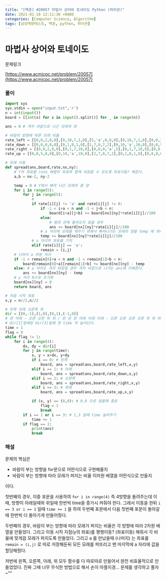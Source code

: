 ```yaml
---
title: "[백준] #20057 마법사 상어와 토네이도 Python (파이썬)"
date: 2021-01-18 12:11:30 +0800
categories: [Computer Science, Algorithm]
tags: [삼성역량테스트, 백준, python, 파이썬]
---
```


# 마법사 상어와 토네이도

문제링크

[https://www.acmicpc.net/problem/20057](https://www.acmicpc.net/problem/20057)

### 풀이

```python
import sys
sys.stdin = open("input.txt",'r')
n = int(input())
board = [[int(x) for x in input().split()] for _ in range(n)]

ans = 0 # 격자 바깥으로 나간 모래의 양

# 바람의 방향에 따른 모래 비율
rate_left = [[0,0,2,0,0],[0,10,7,1,0],[5,'a',0,0,0],[0,10,7,1,0],[0,0,2,0,0]]
rate_down = [[0,0,0,0,0],[0,1,0,1,0],[2,7,0,7,2],[0,10,'a',10,0],[0,0,5,0,0]]
rate_right = [[0,0,2,0,0],[0,1,7,10,0],[0,0,0,'a',5],[0,1,7,10,0],[0,0,2,0,0]]
rate_up = [[0,0,5,0,0],[0,10,'a',10,0],[2,7,0,7,2],[0,1,0,1,0],[0,0,0,0,0]]

# 모래 이동
def spread(ans,board,rate,nx,ny):
    # Y의 좌표를 rate 배열의 좌표와 함께 대응할 수 있도록 좌표이동? 해준다.
    a,b = nx-2, ny-2

    temp = 0 # Y에서 빠져 나간 모래의 총 양
    for i in range(5):
        for j in range(5):
            # 
            if rate[i][j] != 'a' and rate[i][j] != 0:
                if -1 < i+a < n and -1 < j+b < n:
                    board[i+a][j+b] += board[nx][ny]*rate[i][j]//100
                else:
                    # 범위 안에 들어오지 않을 경우
                    ans += board[nx][ny]*rate[i][j]//100
                # a 자리에 모래를 채우기 위해서 빠져나가는 모래의 양을 temp 에 계속 더해준다.
                temp += board[nx][ny]*rate[i][j]//100
            # a 자리의 좌표를 기억
            elif rate[i][j] == 'a':
                remain = (i,j)
    # 나머지 a 부분 처리
    if -1 < remain[0]+a < n and -1 < remain[1]+b < n:
        board[remain[0]+a][remain[1]+b] += board[nx][ny] - temp
    else: # a 자리도 격자 바깥일 경우 격자 바깥으로 나가는 ans에 더해준다.
        ans += board[nx][ny] - temp
    # y 자리 0으로 초기화
    board[nx][ny] = 0
    return board, ans

# 처음 시작 좌표
x,y = n//2,n//2

# 왼쪽 아래 오른쪽 위 
dir = [(0,-1),(1,0),(0,1),(-1,0)]
# 왼 아래 - 오른 오른 위 위 / 왼 왼 왼 아래 아래 아래 - 오른 오른 오른 오른 위 위 위 위
# dir[1]일때랑 dir[3]일때 한 time 씩 늘어난다.
time = 1
flag = 0
while flag != 1:
    for i in range(4):
        dx, dy = dir[i]
        for j in range(time):
            x, y = x+dx, y+dy
            if i == 0: # 왼쪽
                board, ans = spread(ans,board,rate_left,x,y)
            elif i == 1: # 아래
                board, ans = spread(ans,board,rate_down,x,y)
            elif i == 2: # 오른쪽
                board, ans = spread(ans,board,rate_right,x,y)
            elif i == 3: # 위에
                board, ans = spread(ans,board,rate_up,x,y)

            if (x, y) == (0,0): # 0,0 으로 왔을때 종료
                flag = 1
                break
        if i == 1 or i == 3: # 1,3 일때 time 늘려주기
            time += 1
        if flag == 1:
            print(ans)
            break

```

### 해설

문제의 핵심은

- 바람이 부는 방향을 for문으로 어떤식으로 구현해줄지
- 바람이 부는 방향에 따라 모래가 퍼지는 비율 이차원 배열을 어떤식으로 만들지

이다.

첫번째의 경우, 이중 포문을 사용하여 `for i in range(4)` 즉 4방향을 돌려주는데 이때, 방향이 아래일때와 위일때 한번씩 time을 증가시 켜줘야 한다. 그래서 이동을 한뒤 `i == 3 or i == 1` 일때 `time += 1` 을 하여 두번째 포문에서 다음 첫번째 포문이 돌아갈때 한번씩 더 돌아가게 만들어줬다.

두번째의 경우, 바람이 부는 방향에 따라 모래가 퍼지는 비율은 각 방향에 따라 2차원 배열을 만들었다. 그리고 이동 시작 지점(y의 좌표)를 평행이동? (좌표이동) 해줘서 각 비율에 맞게끔 모래가 퍼지도록 만들었다. 그리고 a 를 만났을때 (나머지) 는 좌표를 `remain = (i,j)` 로 따로 저장해둔뒤 모든 모래를 퍼뜨리고 맨 마지막에 a 자리에 값을 할당해줬다.

저번에 왼쪽, 오른쪽, 아래, 위 모두 함수를 다 따로따로 만들어서 완전 비효율적으로 만들었었다. 진짜 그때 너무 무식한 방법으로 해서 손이 아플지경... 문제를 생각하고 풀자 ~^^